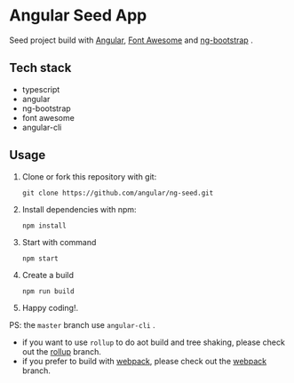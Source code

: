 # Angular Seed App

Seed project build with [Angular](https://angular.io/), [Font Awesome](https://fontawesome.com/) and [ng-bootstrap](https://ng-bootstrap.github.io/) .

## Tech stack

- typescript
- angular
- ng-bootstrap
- font awesome
- angular-cli

## Usage

  1. Clone or fork this repository with git:

     ```shell
     git clone https://github.com/angular/ng-seed.git
     ```

  2. Install dependencies with npm:

     ```shell
     npm install
     ```

  3. Start with command

     ```shell
     npm start
     ```

  4. Create a build

     ```shell
     npm run build
     ```

  5. Happy coding!.

PS: the `master` branch use `angular-cli` .

- if you want to use `rollup` to do aot build and tree shaking, please check out the
  [rollup](https://github.com/beginor/ng-seed/tree/rollup) branch.
- if you prefer to build with [webpack](http://webpack.github.io), please check out the
  [webpack](https://github.com/beginor/ng-seed/tree/webpack) branch.
